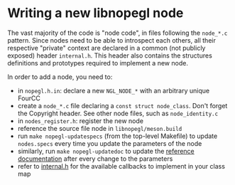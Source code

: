 Writing a new libnopegl node
============================

The vast majority of the code is "node code", in files following the `node_*.c`
pattern. Since nodes need to be able to introspect each others, all their
respective "private" context are declared in a common (not publicly exposed)
header `internal.h`. This header also contains the structures definitions and
prototypes required to implement a new node.

In order to add a node, you need to:

- in `nopegl.h.in`: declare a new `NGL_NODE_*` with an arbitrary unique FourCC
- create a `node_*.c` file declaring a `const struct node_class`. Don't forget
  the Copyright header. See other node files, such as `node_identity.c`
- in `nodes_register.h`: register the new node
- reference the source file node in `libnopegl/meson.build`
- run `make nopegl-updatespecs` (from the top-level Makefile) to update
  `nodes.specs` every time you update the parameters of the node
- similarly, run `make nopegl-updatedoc` to update the [reference
  documentation][libnopegl-ref] after every change to the parameters
- refer to [internal.h][internal-h] for the available callbacks to
  implement in your class map

[libnopegl-ref]: /libnopegl/doc/libnopegl.md
[internal-h]: /libnopegl/src/internal.h
